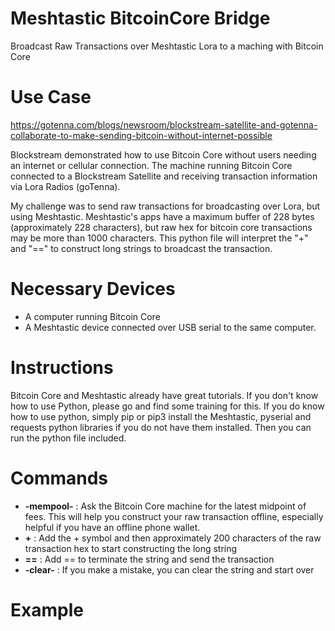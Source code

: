 # Meshtastic BitcoinCore Bridge
Broadcast Raw Transactions over Meshtastic Lora to a maching with Bitcoin Core

# Use Case
https://gotenna.com/blogs/newsroom/blockstream-satellite-and-gotenna-collaborate-to-make-sending-bitcoin-without-internet-possible

Blockstream demonstrated how to use Bitcoin Core without users needing an internet or cellular connection. The machine running Bitcoin Core connected to a Blockstream Satellite and receiving transaction information via Lora Radios (goTenna). 

My challenge was to send raw transactions for broadcasting over Lora, but using Meshtastic. Meshtastic's apps have a maximum buffer of 228 bytes (approximately 228 characters), but raw hex for bitcoin core transactions may be more than 1000 characters. This python file will interpret the "+" and "==" to construct long strings to broadcast the transaction.

# Necessary Devices

* A computer running Bitcoin Core
* A Meshtastic device connected over USB serial to the same computer. 

# Instructions
Bitcoin Core and Meshtastic already have great tutorials. If you don't know how to use Python, please go and find some training for this. If you do know how to use python, simply pip or pip3 install the Meshtastic, pyserial and requests python libraries if you do not have them installed. Then you can run the python file included.

# Commands
* **-mempool-** : Ask the Bitcoin Core machine for the latest midpoint of fees. This will help you construct your raw transaction offline, especially helpful if you have an offline phone wallet.
* **\+** : Add the + symbol and then approximately 200 characters of the raw transaction hex to start constructing the long string
* **\==** : Add == to terminate the string and send the transaction
* **-clear-** : If you make a mistake, you can clear the string and start over

# Example

